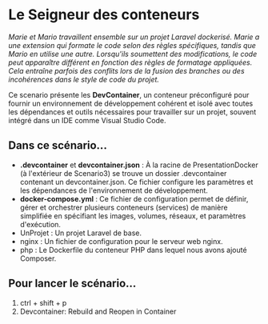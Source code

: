 # Le Seigneur des conteneurs

*Marie et Mario travaillent ensemble sur un projet Laravel dockerisé. Marie a une extension qui formate le code selon des règles spécifiques, tandis que Mario en utilise une autre. Lorsqu'ils soumettent des modifications, le code peut apparaître différent en fonction des règles de formatage appliquées. Cela entraîne parfois des conflits lors de la fusion des branches ou des incohérences dans le style de code du projet.*

Ce scenario présente les **DevContainer**, un conteneur préconfiguré pour fournir un environnement de développement cohérent et isolé avec toutes les dépendances et outils nécessaires pour travailler sur un projet, souvent intégré dans un IDE comme Visual Studio Code.

## Dans ce scénario...
- **.devcontainer** et **devcontainer.json** : À la racine de PresentationDocker (à l'extérieur de Scenario3) se trouve un dossier .devcontainer contenant un devcontainer.json. Ce fichier configure les paramètres et les dépendances de l'environnement de développement.
- **docker-compose.yml** : Ce fichier de configuration permet de définir, gérer et orchestrer plusieurs conteneurs (services) de manière simplifiée en spécifiant les images, volumes, réseaux, et paramètres d'exécution.
- UnProjet : Un projet Laravel de base.
- nginx : Un fichier de configuration pour le serveur web nginx.
- php : Le Dockerfile du conteneur PHP dans lequel nous avons ajouté Composer.

## Pour lancer le scénario...
1. ctrl + shift + p
2. Devcontainer: Rebuild and Reopen in Container